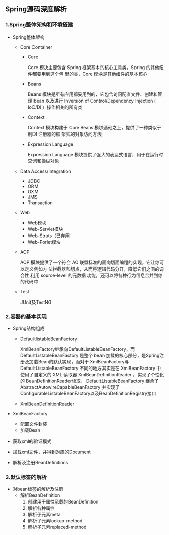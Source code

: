 ## Spring源码深度解析

### 1.Spring整体架构和环境搭建

* Spring整体架构

  * Core Container

    * Core

      Core 模决主要包含 Spring 框架基本的核心工具类，Spring 的其他纽件都要用到这个包 里的类，Core 模块是其他纽件的基本核心

    * Beans

      Beans 模块是所有应用都妥用到的，它包含访问配直文件、创建和管理 bean 以及进行 Inversion of Control/Dependency Injection ( IoC/DI ）操作相关的所有类

    * Context

      Context 模块构建于 Core Beans 模块基础之上，提供了一种类似于刑DI 注册器的框 架式的对象访问方法

    * Expression Language

      Expression Language 模块提供了强大的表达式语言，用于在运行时查询和操纵对象

  * Data Access/Integration

    * JDBC
    * ORM
    * OXM
    * JMS
    * Transaction

  * Web

    * Web模块
    * Web-Servlet模块
    * Web-Struts（已弃用
    * Web-Porlet模块

  * AOP

    AOP 模块提供了一个符合 AO 联盟标准的面向切面编程的实现，它让你可以定义例如方 法拦截器和切点，从而将逻辑代码分开，降低它们之间的调合性 利用 source-level 的元数据 功能，还可以将各种行为信息合并到你的代码中

  * Test

    JUnit及TestNG

### 2.容器的基本实现

* Spring结构组成

  * DefaultlistableBeanFactory

    XmlBeanFactory继承向DefaultListableBeanFactory，而DefaultListableBeanFactory 是整个 bean 加载的核心部分，是Spring注册及加载Bean的默认实现，而对于 XmlBeanFactory与DefaultListableBeanFactory 不同的地方其实是在 XmlBeanFactory 中使用了自定义的 XML 读取器 XmlBeanDefinitionReader ，实现了个性化的 BeanDefinitionReader读取， DefaultListableBeanFactory 继承了 AbstractAutowireCapableBeanFactory 并实现了ConfigurableListableBeanFactory以及BeanDefinitionRegistry接口

  * XmlBeanDefinitionReader

* XmlBeanFactory

  * 配置文件封装
  * 加载Bean

* 获取xml的验证模式

* 加载xml文件，并得到对应的Document

* 解析及注册BeanDefinitions

### 3.默认标签的解析

* 对bean标签的解析及注册
  * 解析BeanDefinition
    1. 创建用于属性承载的BeanDefinition
    2. 解析各种属性
    3. 解析子元素meta
    4. 解析子元素lookup-method
    5. 解析子元素replaced-method